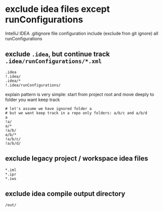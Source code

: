 # exclude idea files except runConfigurations
IntelliJ IDEA .gitignore file configuration include (exclude fron git ignore) all runConfigurations

## exclude `.idea`, but continue track `.idea/runConfigurations/*.xml`

```.gitignore
.idea
!.idea/
.idea/*
!.idea/runConfigurations/
```

explain pattern is very simple: start from project root and move deeply to folder you want keep track

```.gitignore
# let's assume we have ignored folder a
# but we want keep track in a repo only folders: a/b/c and a/b/d
a
!a/
a/*
!a/b/
a/b/*
!a/b/c/
!a/b/d/
```

## exclude legacy project / workspace idea files

```.gitignore
*.iml
*.ipr
*.iws
```

## exclude idea compile output directory

```.gitignore
/out/
```
